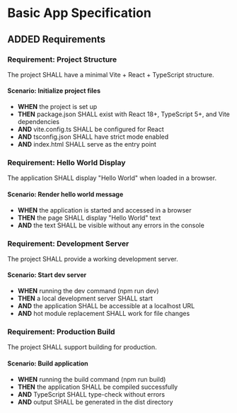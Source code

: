 # Basic App Specification

## ADDED Requirements

### Requirement: Project Structure
The project SHALL have a minimal Vite + React + TypeScript structure.

#### Scenario: Initialize project files
- **WHEN** the project is set up
- **THEN** package.json SHALL exist with React 18+, TypeScript 5+, and Vite dependencies
- **AND** vite.config.ts SHALL be configured for React
- **AND** tsconfig.json SHALL have strict mode enabled
- **AND** index.html SHALL serve as the entry point

### Requirement: Hello World Display
The application SHALL display "Hello World" when loaded in a browser.

#### Scenario: Render hello world message
- **WHEN** the application is started and accessed in a browser
- **THEN** the page SHALL display "Hello World" text
- **AND** the text SHALL be visible without any errors in the console

### Requirement: Development Server
The project SHALL provide a working development server.

#### Scenario: Start dev server
- **WHEN** running the dev command (npm run dev)
- **THEN** a local development server SHALL start
- **AND** the application SHALL be accessible at a localhost URL
- **AND** hot module replacement SHALL work for file changes

### Requirement: Production Build
The project SHALL support building for production.

#### Scenario: Build application
- **WHEN** running the build command (npm run build)
- **THEN** the application SHALL be compiled successfully
- **AND** TypeScript SHALL type-check without errors
- **AND** output SHALL be generated in the dist directory
